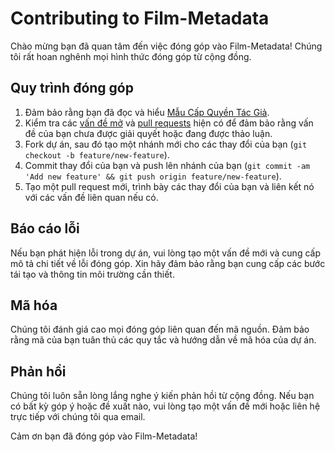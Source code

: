 # Contributing to Film-Metadata

Chào mừng bạn đã quan tâm đến việc đóng góp vào Film-Metadata! Chúng tôi rất hoan nghênh mọi hình thức đóng góp từ cộng đồng.

## Quy trình đóng góp

1. Đảm bảo rằng bạn đã đọc và hiểu [Mẫu Cấp Quyền Tác Giả](./CODE_OF_CONDUCT.md).
2. Kiểm tra các [vấn đề mở](./issues) và [pull requests](./pulls) hiện có để đảm bảo rằng vấn đề của bạn chưa được giải quyết hoặc đang được thảo luận.
3. Fork dự án, sau đó tạo một nhánh mới cho các thay đổi của bạn (`git checkout -b feature/new-feature`).
4. Commit thay đổi của bạn và push lên nhánh của bạn (`git commit -am 'Add new feature' && git push origin feature/new-feature`).
5. Tạo một pull request mới, trình bày các thay đổi của bạn và liên kết nó với các vấn đề liên quan nếu có.

## Báo cáo lỗi

Nếu bạn phát hiện lỗi trong dự án, vui lòng tạo một vấn đề mới và cung cấp mô tả chi tiết về lỗi đóng góp. Xin hãy đảm bảo rằng bạn cung cấp các bước tái tạo và thông tin môi trường cần thiết.

## Mã hóa

Chúng tôi đánh giá cao mọi đóng góp liên quan đến mã nguồn. Đảm bảo rằng mã của bạn tuân thủ các quy tắc và hướng dẫn về mã hóa của dự án.

## Phản hồi

Chúng tôi luôn sẵn lòng lắng nghe ý kiến phản hồi từ cộng đồng. Nếu bạn có bất kỳ góp ý hoặc đề xuất nào, vui lòng tạo một vấn đề mới hoặc liên hệ trực tiếp với chúng tôi qua email.

Cảm ơn bạn đã đóng góp vào Film-Metadata!
